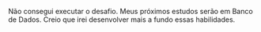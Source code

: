 Não consegui executar o desafio. Meus próximos estudos serão em Banco de Dados. Creio que irei desenvolver mais a fundo essas habilidades.